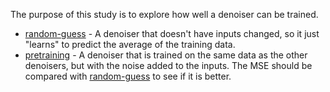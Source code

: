 

The purpose of this study is to explore how well a denoiser can be trained. 

- [random-guess](random-guess) - A denoiser that doesn't have inputs changed, so it just "learns" to predict the average of the training data.
- [pretraining](pretraining) - A denoiser that is trained on the same data as the other denoisers, but with the noise added to the inputs. The MSE should be compared with [random-guess](random-guess) to see if it is better.